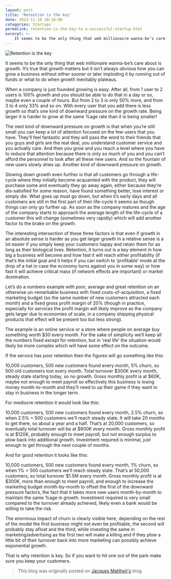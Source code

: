 ```yaml
---
layout: post
title: 'Retention is the key'
date: 2013-11-10 10:18:00
categories: Startups
permalink: retention-is-the-key-to-a-successful-startup.html
excerpt: >-
    It seems to be the only thing that web millionaire wanna-be’s care about is growth. It’s true that growth matters but it isn’t always obvious how you can grow a business without either sooner or later imploding it by running out of funds or what to do when growth inevitably plateaus.
---
```


![Retention is the key](https://c2.staticflickr.com/6/5141/5589129130_103bc7b114_b.jpg)

It seems to be the only thing that web millionaire wanna-be’s care about is growth. It’s true that growth matters but it isn’t always obvious how you can grow a business without either sooner or later imploding it by running out of funds or what to do when growth inevitably plateaus.

When a company is just founded growing is easy. After all, from 1 user to 2 users is 100% growth and you should be able to do that in a day or so, maybe even a couple of hours. But from 2 to 3 is only 50% more, and from 3 to 4 only 33% and so on. With every user that you add there is less growth so that’s one kind of downward pressure on the growth rate. Being larger it is harder to grow at the same %age rate than it is being smaller!

The next kind of downward pressure on growth is that when you’re still small you can keep a lot of attention focused on the few users that you have. They’ll feel fantastic and they will pass the word to their friends that you guys and girls are the real deal, you understand customer service and you actually care. And then you grow and you reach a level where you have to reduce that attention because there is only so much of you and you can’t afford the personnel to look after all these new users. And so the fountain of new users slowly dries up. Another kind of downward pressure on growth.

Slowing down growth even further is that all customers go through a life-cycle where they initially become acquainted with the product, they will purchase some and eventually they go away again, either because they’re dis-satisfied for some reason, have found something better, lose interest or simply die. What goes up must go down, but when it’s early days and all customers are still in the first part of their life-cycle it seems as though things can only go further up. As soon as the company matures and the age of the company starts to approach the average length of the life-cycle of a customer this will change (sometimes very rapidly) which will add another factor to the brake on the growth.

The interesting intersection of these three factors is that even if growth in an absolute sense is harder as you get larger growth in a relative sense is a lot easier if you simply keep your customers happy and retain them for as long as their biological lives. Retention, it turns out is a key element in how big a business will become and how fast it will reach either profitability (if that’s the initial goal and it helps if you can switch to ‘profitable’ mode at the drop of a hat in case the economy turns against you in some way) or how fast it will achieve critical mass (if network effects are important) or market domination.

Let’s do a numbers example with poor, average and great retention on an otherwise un-remarkable business with fixed costs-of-acquisition, a fixed marketing budget (so the same number of new customers attracted each month) and a fixed gross profit margin of 20% (though in practice, especially for services the profit margin will likely improve as the company gets larger due to economies of scale, in a company shipping physical products that effect will be present too but less strong).

The example is an online service or a store where people on average buy something worth \$30 every month. For the sake of simplicity we’ll keep all the numbers fixed except for retention, but in ‘real life’ the situation would likely be more complex which will have some effect on the outcome.

If the service has poor retention then the figures will go something like this:

10,000 customers, 500 new customers found every month, 5% churn, so 500 old customers lost every month. Total turnover $300K every month, steady state starting today, so no growth. Gross monthly profit is at $60K, maybe not enough to meet payroll so effectively this business is losing money month-to-month and they’ll need to up their game if they want to stay in business in the longer term.

For mediocre retention it would look like this:

10,000 customers, 500 new customers found every month, 2.5% churn, so when 2.5% = 500 customers we’ll reach steady state. It will take 20 months to get there, so about a year and a half. That’s at 20,000 customers, so eventually total turnover will be at $600K every month. Gross monthly profit is at $120K, probably enough to meet payroll, but not enough surplus to plow back into additional growth. Investment required is minimal, just enough to get through the next couple of months.

And for good retention it looks like this:

10,000 customers, 500 new customers found every month, 1% churn, so when 1% = 500 customers we’ll reach steady state. That’s at 50,000 customers, so total turnover $1.5M every month. Gross monthly profit is at $300K, more than enough to meet payroll, and enough to increase the marketing budget month-by-month to offset the first of the downward pressure factors, the fact that it takes more new users month-by-month to maintain the same %age in growth. Investment required is very small compared to the turnover already achieved, likely even a bank would be willing to take the risk.

The enormous impact of churn is clearly visible here, depending on the rest of the model the first business might not even be profitable, the second will probably stay afloat and the third, while investing the same in marketing/advertising as the first two will make a killing and if they plow a little bit of their turnover back into more marketing can possibly achieve exponential growth.

That is why retention is key. So if you want to hit one out of the park make sure you keep your customers.

> This blog was originally posted on [Jacques Mattheij's](http://jacquesmattheij.com/retention-is-the-key) blog.
